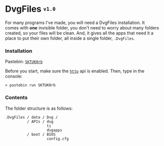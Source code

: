 # DvgFiles <sup><sub>`v1.0`</sub></sup>
For many programs I've made, you will need a DvgFiles installation. It comes with **one** invisible folder, you don't need to worry about many folders created, so your files will be clean. And, it gives all the apps that need it a place to put their own folder, all inside a single folder, `.DvgFiles`.

### Installation
Pastebin: [`SKTUK0rb`](http://pastebin.com/SKTUK0rb)

Before you start, make sure the [`http`](http://www.computercraft.info/wiki/HTTP_(API)) api is enabled.
Then, type in the console:

    > pastebin run SKTUK0rb

### Contents
The folder structure is as follows:

```
.DvgFiles / data / Dvg /
          / APIs / dvg
                   ti
                   dvgapps
          / boot / BIOS
                   config.cfg
```
